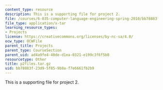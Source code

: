```yaml
---
content_type: resource
description: This is a supporting file for project 2.
file: /courses/6-035-computer-language-engineering-spring-2010/bb78883f23d95f859b8af7e6661fb2b9_p2files.tar.gz
file_type: application/x-tar
learning_resource_types:
- Projects
license: https://creativecommons.org/licenses/by-nc-sa/4.0/
ocw_type: OCWFile
parent_title: Projects
parent_type: CourseSection
parent_uid: ad4a9fe4-40de-d1ea-0321-e199c3f6f5b8
resourcetype: Other
title: p2files.tar.gz
uid: bb78883f-23d9-5f85-9b8a-f7e6661fb2b9
---
```

This is a supporting file for project 2.